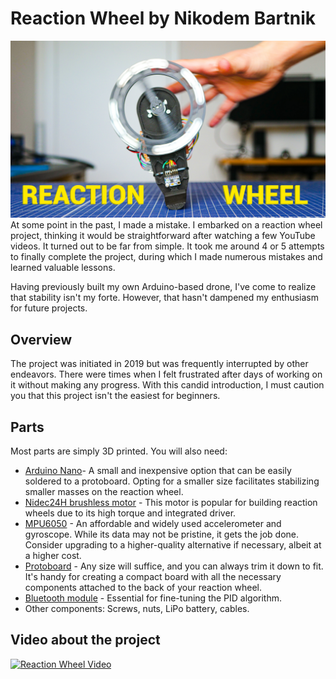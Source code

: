 # Reaction Wheel by Nikodem Bartnik
![DIY Reaction Wheel by Nikodem Bartnik](docs/thumbnail1.jpg)
At some point in the past, I made a mistake. I embarked on a reaction wheel project, thinking it would be straightforward after watching a few YouTube videos. It turned out to be far from simple. It took me around 4 or 5 attempts to finally complete the project, during which I made numerous mistakes and learned valuable lessons.

Having previously built my own Arduino-based drone, I've come to realize that stability isn't my forte. However, that hasn't dampened my enthusiasm for future projects.

## Overview
The project was initiated in 2019 but was frequently interrupted by other endeavors. There were times when I felt frustrated after days of working on it without making any progress. With this candid introduction, I must caution you that this project isn't the easiest for beginners.

## Parts
Most parts are simply 3D printed. You will also need:
* [Arduino Nano](https://amzn.to/49duqW5)- A small and inexpensive option that can be easily soldered to a protoboard. Opting for a smaller size facilitates stabilizing smaller masses on the reaction wheel.
* [Nidec24H brushless motor](https://s.click.aliexpress.com/e/_DFDXhbX) - This motor is popular for building reaction wheels due to its high torque and integrated driver.
* [MPU6050](https://amzn.to/3Tzr75X) - An affordable and widely used accelerometer and gyroscope. While its data may not be pristine, it gets the job done. Consider upgrading to a higher-quality alternative if necessary, albeit at a higher cost.
* [Protoboard](https://amzn.to/4cDcS8C) - Any size will suffice, and you can always trim it down to fit. It's handy for creating a compact board with all the necessary components attached to the back of your reaction wheel.
* [Bluetooth module](https://amzn.to/3IZgXGY) -  Essential for fine-tuning the PID algorithm.
* Other components: Screws, nuts, LiPo battery, cables.


## Video about the project
[![Reaction Wheel Video](https://img.youtube.com/vi/PdSDhdciSpE/0.jpg)](https://www.youtube.com/watch?v=PdSDhdciSpE)